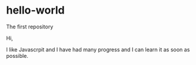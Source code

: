 # hello-world
The first repository

Hi,

I like Javascrpit and I have had many progress and I can learn it as soon as possible.

